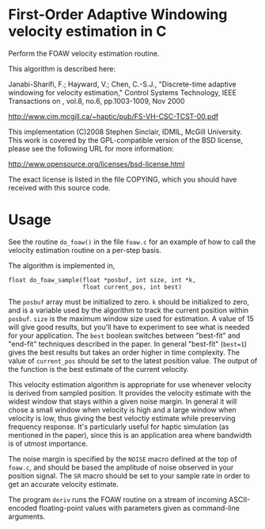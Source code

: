 
First-Order Adaptive Windowing velocity estimation in C
=======================================================

Perform the FOAW velocity estimation routine.

This algorithm is described here:

Janabi-Sharifi, F.; Hayward, V.; Chen, C.-S.J., "Discrete-time
adaptive windowing for velocity estimation," Control Systems
Technology, IEEE Transactions on , vol.8, no.6, pp.1003-1009, Nov
2000

http://www.cim.mcgill.ca/~haptic/pub/FS-VH-CSC-TCST-00.pdf 

This implementation (C)2008 Stephen Sinclair, IDMIL, McGill
University.  This work is covered by the GPL-compatible version of
the BSD license, please see the following URL for more information:

http://www.opensource.org/licenses/bsd-license.html

The exact license is listed in the file COPYING, which you should
have received with this source code.

Usage
=====

See the routine `do_foaw()` in the file `foaw.c` for an example of how
to call the velocity estimation routine on a per-step basis.

The algorithm is implemented in,

    float do_foaw_sample(float *posbuf, int size, int *k,
                         float current_pos, int best)

The `posbuf` array must be initialized to zero.  `k` should be
initialized to zero, and is a variable used by the algorithm to track
the current position within `posbuf`.  `size` is the maximum window
size used for estimation.  A value of 15 will give good results, but
you'll have to experiment to see what is needed for your application.
The `best` boolean switches between "best-fit" and "end-fit"
techniques described in the paper.  In general "best-fit" (`best=1`)
gives the best results but takes an order higher in time complexity.
The value of `current_pos` should be set to the latest position value.
The output of the function is the best estimate of the current
velocity.

This velocity estimation algorithm is appropriate for use whenever
velocity is derived from sampled position.  It provides the velocity
estimate with the widest window that stays within a given noise
margin.  In general it will chose a small window when velocity is high
and a large window when velocity is low, thus giving the best veloctiy
estimate while preserving frequency response.  It's particularly
useful for haptic simulation (as mentioned in the paper), since this
is an application area where bandwidth is of utmost importance.

The noise margin is specified by the `NOISE` macro defined at the top
of `foaw.c`, and should be based the amplitude of noise observed in
your position signal.  The `SR` macro should be set to your sample
rate in order to get an accurate velocity estimate.

The program `deriv` runs the FOAW routine on a stream of incoming
ASCII-encoded floating-point values with parameters given as
command-line arguments.
